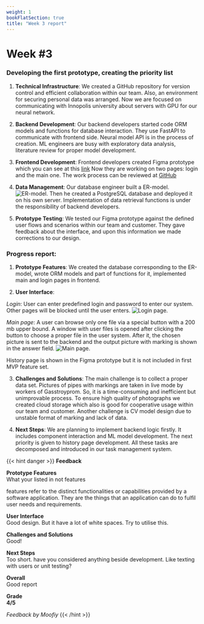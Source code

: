 ```yaml
---
weight: 1
bookFlatSection: true
title: "Week 3 report"
---
```


# **Week #3**

### **Developing the first prototype, creating the priority list**

1. **Technical Infrastructure**: 
We created a GitHub repository for version control and efficient collaboration within our team. Also, an environment for securing personal data was arranged. Now we  are focused on communicating with Innopolis university about servers with GPU for our neural network. 

2. **Backend Development**:
Our backend developers started code ORM models and functions for database interaction. They use FastAPI to communicate with frontend side. Neural model API  is in the process of creation. ML engineers are busy with exploratory data analysis, literature review for proper model development.

3. **Frontend Development**: 
Frontend developers created Figma prototype which you can see at this [link](https://www.figma.com/file/8GptNZR7FKOFAn1fp20Qth/Untitled?type=design&node-id=0%3A1&mode=design&t=jTJVSX1OCVDesa8g-1)
Now they are working on two pages: login and the main one. The work process can be reviewed at [GitHub](https://github.com/Vikono/PipeVision/tree/Frontend)

4. **Data Management**: 
Our database engineer built a ER-model.
![ER-model](/PipeVision/ER_model.png "ER-model").
Then he created a PostgreSQL database and deployed it on his own server. Implementation of data retrieval functions is under the responsibility of backend developers.

5. **Prototype Testing**: 
We tested our Figma  prototype against the defined user flows and scenarios within our team and customer. They gave feedback about the interface, and upon this information we made corrections to our design. 

### **Progress report**:
1. **Prototype Features**: 
We created the database corresponding to the ER-model, wrote ORM models and part of functions for it, implemented main and login pages in frontend.

2. **User Interface**: 

*Login*: 
User can enter predefined login and password to enter our system. Other pages will be blocked until the user enters.
![Login page](/PipeVision/login_page.png "Login").

*Main page*: 
A user can browse only one file via a special button with a 200 mb upper bound. A window with user files is opened after clicking the button to choose a proper file in the user system. After it, the chosen picture is sent to the backend and the output picture with marking is shown in the answer field.
![Main page](/PipeVision/main_page.png "Main page").

History page is shown in the Figma prototype but it is not included in first MVP feature set. 

3. **Challenges and Solutions**: 
The main challenge is to collect a proper data set. Pictures of pipes with markings are taken in live mode by workers of Gasstroyprom. So, it is a time-consuming and inefficient but unimprovable process. To ensure high quality of photographs we created cloud storage which also is good for cooperative usage within our team and customer.
Another challenge is CV model design due to unstable format of marking and lack of data.

4. **Next Steps**: 
We are planning to implement backend logic firstly. It includes component interaction and ML model development. The next priority is given to history page development. All these tasks are decomposed and introduced in our task management system.


{{< hint danger >}}
**Feedback**  


**Prototype Features**<br>
What your listed in not features

features refer to the distinct functionalities or capabilities provided by a software application. They are the things that an application can do to fulfil user needs and requirements.


**User Interface**<br>
Good design.
But it have a lot of white spaces. Try to utilise this.

**Challenges and Solutions**<br>
Good!

**Next Steps**<br>
Too short. have you considered anything beside development. Like texting with users or unit testing?

**Overall**<br>
Good report

**Grade<br> 4/5**


_Feedback by Moofiy_
{{< /hint >}}